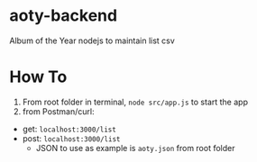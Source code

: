 # aoty-backend
Album of the Year nodejs to maintain list csv

# How To
1) From root folder in terminal, `node src/app.js` to start the app
2) from Postman/curl:
  - get: `localhost:3000/list`
  - post: `localhost:3000/list`
    - JSON to use as example is `aoty.json` from root folder
